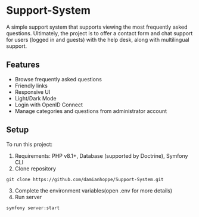 # Support-System

A simple support system that supports viewing the most frequently asked questions.
Ultimately, the project is to offer a contact form and chat support for users (logged in and guests) with the help desk, along with multilingual support.

## Features
 - Browse frequently asked questions
 - Friendly links
 - Responsive UI
 - Light/Dark Mode
 - Login with OpenID Connect
 - Manage categories and questions from administrator account

## Setup
To run this project:
1. Requirements: PHP v8.1+, Database (supported by Doctrine), Symfony CLI
2. Clone repository
```
git clone https://github.com/damianhoppe/Support-System.git
```
3. Complete the environment variables(open .env for more details)
4. Run server
```
symfony server:start
```